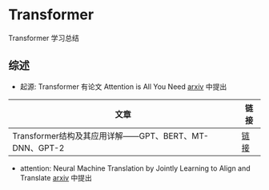 # Transformer

Transformer 学习总结

## 综述

* 起源: Transformer 有论文 Attention is All You Need [arxiv](https://arxiv.org/abs/1706.03762) 中提出

|文章|链接|
|--|--|
|Transformer结构及其应用详解——GPT、BERT、MT-DNN、GPT-2|[链接](https://mp.weixin.qq.com/s/7MEyCLWST8N7Goojtvgr2g)|

* attention: Neural Machine Translation by Jointly Learning to Align and Translate [arxiv](https://arxiv.org/abs/1409.0473) 中提出
